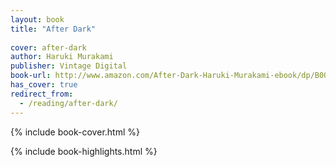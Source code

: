 ```yaml
---
layout: book
title: "After Dark"
 
cover: after-dark
author: Haruki Murakami
publisher: Vintage Digital
book-url: http://www.amazon.com/After-Dark-Haruki-Murakami-ebook/dp/B005TKC040
has_cover: true
redirect_from:
  - /reading/after-dark/
---
```

{% include book-cover.html %}

{% include book-highlights.html %}
